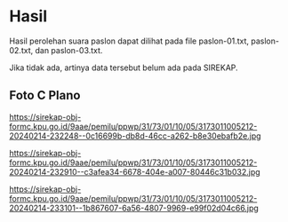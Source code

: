 # Hasil

Hasil perolehan suara paslon dapat dilihat pada file paslon-01.txt, paslon-02.txt, dan paslon-03.txt.

Jika tidak ada, artinya data tersebut belum ada pada SIREKAP.

## Foto C Plano

https://sirekap-obj-formc.kpu.go.id/9aae/pemilu/ppwp/31/73/01/10/05/3173011005212-20240214-232248--0c16699b-db8d-46cc-a262-b8e30ebafb2e.jpg

https://sirekap-obj-formc.kpu.go.id/9aae/pemilu/ppwp/31/73/01/10/05/3173011005212-20240214-232910--c3afea34-6678-404e-a007-80446c31b032.jpg

https://sirekap-obj-formc.kpu.go.id/9aae/pemilu/ppwp/31/73/01/10/05/3173011005212-20240214-233101--1b867607-6a56-4807-9969-e99f02d04c66.jpg
